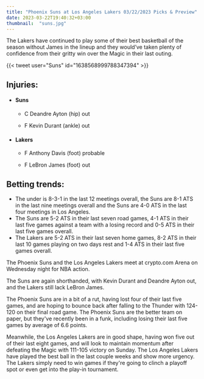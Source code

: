 ```yaml
---
title: "Phoenix Suns at Los Angeles Lakers 03/22/2023 Picks & Preview"
date: 2023-03-22T19:40:32+03:00
thumbnail:  "suns.jpg"
---
```

The Lakers have continued to play some of their best basketball of the season without James in the lineup and they would’ve taken plenty of confidence from their gritty win over the Magic in their last outing.
<!--more-->{{< tweet user="Suns" id="1638568999788347394" >}}

## Injuries:

  - #### Suns

    - C Deandre Ayton (hip) out

    - F Kevin Durant (ankle) out

  - #### Lakers

    - F Anthony Davis (foot) probable

    - F LeBron James (foot) out

## Betting trends:

  - The under is 8-3-1 in the last 12 meetings overall, the Suns are 8-1 ATS in the last nine meetings overall and the Suns are 4-0 ATS in the last four meetings in Los Angeles.
  - The Suns are 5-2 ATS in their last seven road games, 4-1 ATS in their last five games against a team with a losing record and 0-5 ATS in their last five games overall.
  - The Lakers are 5-2 ATS in their last seven home games, 8-2 ATS in their last 10 games playing on two days rest and 1-4 ATS in their last five games overall.

The Phoenix Suns and the Los Angeles Lakers meet at crypto.com Arena on Wednesday night for NBA action.

The Suns are again shorthanded, with Kevin Durant and Deandre Ayton out, and the Lakers still lack LeBron James.

The Phoenix Suns are in a bit of a rut, having lost four of their last five games, and are hoping to bounce back after falling to the Thunder with 124-120 on their final road game. The Phoenix Suns are the better team on paper, but they've recently been in a funk, including losing their last five games by average of 6.6 points.

Meanwhile, the Los Angeles Lakers are in good shape, having won five out of their last eight games, and will look to maintain momentum after defeating the Magic with 111-105 victory on Sunday. The Los Angeles Lakers have played the best ball in the last couple weeks and show more urgency. The Lakers simply need to win games if they're going to clinch a playoff spot or even get into the play-in tournament.

